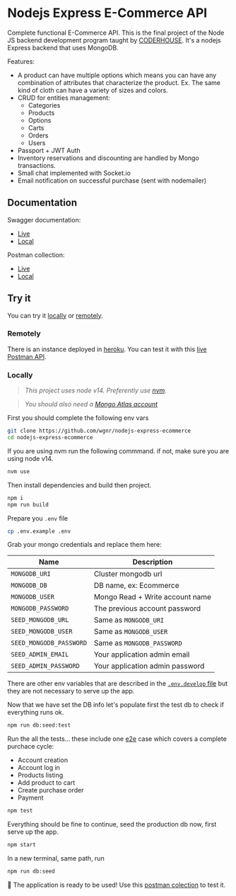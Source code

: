 # Nodejs Express E-Commerce API

Complete functional E-Commerce API. This is the final project of the Node JS backend
development program taught by
[CODERHOUSE](https://www.coderhouse.com/online/programacion-backend). It's a nodejs
Express backend that uses MongoDB.

Features:

- A product can have multiple options which means you can have any combination of
  attributes that characterize the product. Ex. The same kind of cloth can have a
  variety of sizes and colors.
- CRUD for entities management:
  - Categories
  - Products
  - Options
  - Carts
  - Orders
  - Users
- Passport + JWT Auth
- Inventory reservations and discounting are handled by Mongo transactions.
- Small chat implemented with Socket.io
- Email notification on successful purchase (sent with nodemailer)

## Documentation

Swagger documentation:

- [Live](https://petstore.swagger.io/?url=https://raw.githubusercontent.com/wgnr/nodejs-express-ecommerce/main/API-swagger.yaml)
- [Local](./API-swagger.yaml)

Postman collection:

- [Live](https://documenter.getpostman.com/view/15950009/TzskENv9)
- [Local](./API_E-commerce.postman_collection.json)

## Try it

You can try it [locally](#locally) or [remotely](#remotely).

### Remotely

There is an instance deployed in [heroku](https://wgnr-ecommerce.herokuapp.com/). You
can test it with this
[live Postman API](https://documenter.getpostman.com/view/15950009/TzskENv9#intro).

### Locally

> _This project uses node v14. Preferently use
> [nvm](https://github.com/nvm-sh/nvm#installing-and-updating)._

> _You should also need a [Mongo Atlas account](https://cloud.mongodb.com/)_

First you should complete the following env vars

```bash
git clone https://github.com/wgnr/nodejs-express-ecommerce
cd nodejs-express-ecommerce
```

If you are using nvm run the following commmand. if not, make sure you are using node
v14.

```bash
nvm use
```

Then install dependencies and build then project.

```bash
npm i
npm run build
```

Prepare you `.env` file

```bash
cp .env.example .env
```

Grab your mongo credentials and replace them here:

| Name                    | Description                     |
| ----------------------- | ------------------------------- |
| `MONGODB_URI`           | Cluster mongodb url             |
| `MONGODB_DB`            | DB name, ex: Ecommerce          |
| `MONGODB_USER`          | Mongo Read + Write account name |
| `MONGODB_PASSWORD`      | The previous account password   |
| `SEED_MONGODB_URL`      | Same as `MONGODB_URI`           |
| `SEED_MONGODB_USER`     | Same as `MONGODB_USER`          |
| `SEED_MONGODB_PASSWORD` | Same as `MONGODB_PASSWORD`      |
| `SEED_ADMIN_EMAIL`      | Your application admin email    |
| `SEED_ADMIN_PASSWORD`   | Your application admin password |

There are other env variables that are described in the
[`.env.develop` file](./.env.example) but they are not necessary to serve up the app.

Now that we have set the DB info let's populate first the test db to check if
everything runs ok.

```bash
npm run db:seed:test
```

Run the all the tests... these include one
[e2e](./src/tests/e2e/completePurchaseCycle.spec.ts) case which covers a complete
purchace cycle:

- Account creation
- Account log in
- Products listing
- Add product to cart
- Create purchase order
- Payment

```bash
npm test
```

Everything should be fine to continue, seed the production db now, first serve up the
app.

```bash
npm start
```

In a new terminal, same path, run

```bash
npm run db:seed
```

🍻 The application is ready to be used! Use this
[postman colection](./API_E-commerce.postman_collection.json) to test it.
